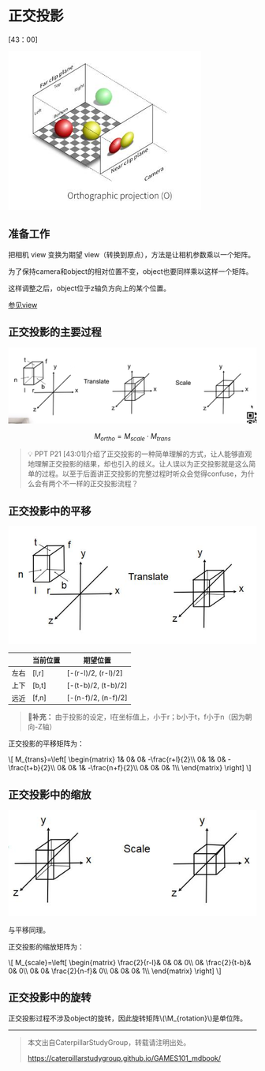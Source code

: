 # 正交投影 

[43：00]

![](../assets/orthographic.jpg)

## 准备工作

把相机 view 变换为期望 view（转换到原点），方法是让相机参数乘以一个矩阵。

为了保持camera和object的相对位置不变，object也要同样乘以这样一个矩阵。  

这样调整之后，object位于z轴负方向上的某个位置。

[参见view](View.md)

## 正交投影的主要过程

![](../assets/26.PNG)

$$
M_{ortho} = M_{scale} \cdot M_{trans}
$$

> &#x1F4A1; PPT P21 [43:01]介绍了正交投影的一种简单理解的方式，让人能够直观地理解正交投影的结果，却也引入的歧义。让人误以为正交投影就是这么简单的过程。以至于后面讲正交投影的完整过程时听众会觉得confuse，为什么会有两个不一样的正交投影流程？

## 正交投影中的平移

![](../assets/正交投影平移.jpg)

|    |当前位置|期望位置|
| --- | ------- | ------ |
|左右|[l,r]|[-(r-l)/2, (r-l)/2]|
|上下|[b,t]|[-(t-b)/2, (t-b)/2]|
|远近|[f,n]|[-(n-f)/2, (n-f)/2]|



> **&#x1F4CC;补充：** 由于投影的设定，l在坐标值上，小于r；b小于t，f小于n（因为朝向-Z轴）

正交投影的平移矩阵为：

\\[
M_{trans}=\left[ \begin{matrix}
    1&        0&        0&        -\frac{r+l}{2}\\\\
    0&        1&        0&        -\frac{t+b}{2}\\\\
    0&        0&        1&        -\frac{n+f}{2}\\\\
    0&        0&        0&        1\\\\
\end{matrix} \right] 
\\]

## 正交投影中的缩放

![](../assets/正交投影缩放.jpg)

与平移同理。

正交投影的缩放矩阵为：

\\[
M_{scale}=\left[ \begin{matrix}
    \frac{2}{r-l}&        0&        0&        0\\\\
    0&        \frac{2}{t-b}&        0&        0\\\\
    0&        0&        \frac{2}{n-f}&        0\\\\
    0&        0&        0&        1\\\\
\end{matrix} \right]
\\]

## 正交投影中的旋转

正交投影过程不涉及object的旋转，因此旋转矩阵\\(\M_{rotation}\\)是单位阵。  



------------------------------

> 本文出自CaterpillarStudyGroup，转载请注明出处。
>
> https://caterpillarstudygroup.github.io/GAMES101_mdbook/
